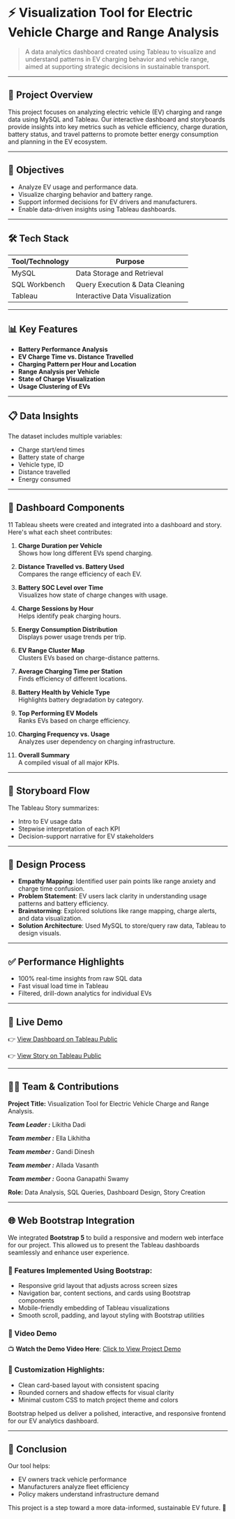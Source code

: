 # ⚡ Visualization Tool for Electric Vehicle Charge and Range Analysis

> A data analytics dashboard created using Tableau to visualize and understand patterns in EV charging behavior and vehicle range, aimed at supporting strategic decisions in sustainable transport.

---

## 📁 Project Overview

This project focuses on analyzing electric vehicle (EV) charging and range data using MySQL and Tableau. Our interactive dashboard and storyboards provide insights into key metrics such as vehicle efficiency, charge duration, battery status, and travel patterns to promote better energy consumption and planning in the EV ecosystem.

---

## 🎯 Objectives

- Analyze EV usage and performance data.
- Visualize charging behavior and battery range.
- Support informed decisions for EV drivers and manufacturers.
- Enable data-driven insights using Tableau dashboards.

---

## 🛠️ Tech Stack

| Tool/Technology | Purpose                         |
|-----------------|---------------------------------|
| MySQL           | Data Storage and Retrieval      |
| SQL Workbench   | Query Execution & Data Cleaning |
| Tableau         | Interactive Data Visualization  |

---

## 📊 Key Features

- **Battery Performance Analysis**
- **EV Charge Time vs. Distance Travelled**
- **Charging Pattern per Hour and Location**
- **Range Analysis per Vehicle**
- **State of Charge Visualization**
- **Usage Clustering of EVs**

---

## 📋 Data Insights

The dataset includes multiple variables:
- Charge start/end times
- Battery state of charge
- Vehicle type, ID
- Distance travelled
- Energy consumed

---

## 📌 Dashboard Components

11 Tableau sheets were created and integrated into a dashboard and story. Here's what each sheet contributes:

1. **Charge Duration per Vehicle**  
   Shows how long different EVs spend charging.

2. **Distance Travelled vs. Battery Used**  
   Compares the range efficiency of each EV.

3. **Battery SOC Level over Time**  
   Visualizes how state of charge changes with usage.

4. **Charge Sessions by Hour**  
   Helps identify peak charging hours.

5. **Energy Consumption Distribution**  
   Displays power usage trends per trip.

6. **EV Range Cluster Map**  
   Clusters EVs based on charge-distance patterns.

7. **Average Charging Time per Station**  
   Finds efficiency of different locations.

8. **Battery Health by Vehicle Type**  
   Highlights battery degradation by category.

9. **Top Performing EV Models**  
   Ranks EVs based on charge efficiency.

10. **Charging Frequency vs. Usage**  
    Analyzes user dependency on charging infrastructure.

11. **Overall Summary**  
    A compiled visual of all major KPIs.

---

## 📖 Storyboard Flow

The Tableau Story summarizes:
- Intro to EV usage data
- Stepwise interpretation of each KPI
- Decision-support narrative for EV stakeholders

---

## 🧠 Design Process

- **Empathy Mapping**: Identified user pain points like range anxiety and charge time confusion.
- **Problem Statement**: EV users lack clarity in understanding usage patterns and battery efficiency.
- **Brainstorming**: Explored solutions like range mapping, charge alerts, and data visualization.
- **Solution Architecture**: Used MySQL to store/query raw data, Tableau to design visuals.

---

## ✅ Performance Highlights

- 100% real-time insights from raw SQL data
- Fast visual load time in Tableau
- Filtered, drill-down analytics for individual EVs

---

## 🔗 Live Demo

👉 [View Dashboard on Tableau Public](https://public.tableau.com/views/datatableau_17511217702530/Dashboard1)

👉 [View Story on Tableau Public](https://public.tableau.com/app/profile/likhitha.ella/viz/EVCARS_1751128675070/StoryofElectriccarsinIndia)

---

## 👩‍💻 Team & Contributions

**Project Title:** Visualization Tool for Electric Vehicle Charge and Range Analysis.  

***Team Leader :*** Likitha Dadi

***Team member :*** Ella Likhitha

***Team member :*** Gandi Dinesh

***Team member :*** Allada Vasanth

***Team member :*** Goona Ganapathi Swamy

**Role:** Data Analysis, SQL Queries, Dashboard Design, Story Creation


---

## 🌐 Web Bootstrap Integration

We integrated **Bootstrap 5** to build a responsive and modern web interface for our project. This allowed us to present the Tableau dashboards seamlessly and enhance user experience.

### 🔧 Features Implemented Using Bootstrap:
- Responsive grid layout that adjusts across screen sizes
- Navigation bar, content sections, and cards using Bootstrap components
- Mobile-friendly embedding of Tableau visualizations
- Smooth scroll, padding, and layout styling with Bootstrap utilities

### 🎥 Video Demo

📺 **Watch the Demo Video Here**: [Click to View Project Demo](https://drive.google.com/file/d/1vucdayr9EoDq4apSsSLE3-PO1d5wxZUG/view?usp=drivesdk)


### 🎨 Customization Highlights:
- Clean card-based layout with consistent spacing
- Rounded corners and shadow effects for visual clarity
- Minimal custom CSS to match project theme and colors

Bootstrap helped us deliver a polished, interactive, and responsive frontend for our EV analytics dashboard.

---

## 📌 Conclusion

Our tool helps:
- EV owners track vehicle performance
- Manufacturers analyze fleet efficiency
- Policy makers understand infrastructure demand

This project is a step toward a more data-informed, sustainable EV future. 🌱
